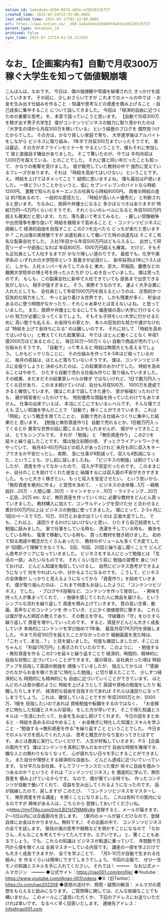 ```yaml
---
notion_id: 1a4ade4a-d294-8074-a03e-e29236535f37
created_time: 2025-02-24T12:55:00.000Z
last_edited_time: 2025-03-17T01:32:00.000Z
url: https://www.notion.so/_-300-1a4ade4ad2948074a03ee29236535f37
parent_type: database_id
archived: False
sync_time: 2025-07-12T14:41:58.213393
---
```


# なお_【企画案内有】自動で月収300万稼ぐ大学生を知って価値観崩壊

こんばんは、なおです。
今日は、僕の価値観や常識を破壊された
きっかけを話していきます。
その前に、少しおさらいですが
これまでのメールの中では
・お金を生み出す仕組みを作ること
・知識や思考などの資産を積み上げること
・自己成長に集中すること
について話してきました。
今回は
「経済的自由に近づくための重要な思考」
を、本音で語っていこうと思います。
【自動で月収300万を稼ぎ出す男子大学生】
僕がコンテンツビジネスの魅力に取り憑かれたのは
『大学生の頃から月収300万を稼いでいる』
という経歴のブログを
偶然見つけたからでした。
その方は、かなり貧しい家庭で育ち、
大学進学後はアルバイトをしながら
ビジネスに取り組み、
1年半で月収300万までいったそうです。
実は最近、その方がオフラインセミナーを
やるということで、僕もそれに参加して
彼と直接話す機会がありました。
そこで驚いたのが、今では
平均月収は1,000万を超えている、
とのことでした。
それに僕と同い年だったことも知って、
かなりの衝撃を受けました。
彼が販売していた教材の中で
強烈に覚えているフレーズがあります。
それは
「時給を高めてはいけない」
ということです。
え。
時給を上げてはダメってこと？
疑問に思いますよね。
僕も最初は戸惑いました。
一体どういうことかというと、仮に
セブンイレブンのバイトなら時給1200円、
激務で知られるキーエンスの社員なら時給8000円。
両者の時給の差は
約7倍あるので、
一般的な感覚だと、
「時給が高い人＝優秀だ」
と判断されると思います。
ちなみに、医師や弁護士になると
多少ばらつきはありますが
時給1万円～5万円くらいだそうです。
それくらいのレベルになると
年収1000万円超えも確実だと思います。
ただ、落ち着いて考えてみると、
・厳しい受験戦争や出世競争を勝ち抜いて
時給を極限まで高めること
と
・コンテンツビジネスに挑戦して
経済的自由を目指すこと
この2つを比べたら
どっちが楽だと思いますか？
これは僕の実体験ですが
派遣社員として働いてた時の派遣先は
そこそこ有名な製薬会社でした。
入社1年目から年収500万円ほどもらえるし、
出世して研究リーダーや部長になれば
年収800万、1000万円超えも確実。
だけど、そもそも正社員として入社するまでが
かなり険しい道のりです。
最低でも、化学や薬学系の
いずれかの大学院卒という
肩書きが必須だし、
新卒採用は1年に1-3人ほど。
しかも、入社メンバーをみてしてみると
東大、京大、早稲田、慶應などの
難関大学院卒の博士号を持った人たちが
ひしめき合っていました。
僕は思ったのです。
もしも、この製薬会社に新卒で入社できていても
部長まで出世できる気がしない。
相手が強すぎると。
そう。実際そうなのです。
運よく大手企業に入れたとしても、
会社員として年収1000万円を超えるというのは、
圧倒的かつ狂気的な努力をして、
やっと辿り着ける世界です。
しかも残業が多く、
貯金はあるのに使う時間がなかったり...
それじゃあ幸せとは言えないよね。
と思っていました。
また、医師や弁護士になるにしても
偏差値の高い大学に行けるくらいの
努力が必要になってくるでしょう。
そもそも子供をいい大学に行かせるために
高い塾でも払える、お金持ちの家とか、
本人の狂気的な努力や運がなければ
”時給を上げて金持ちになる”
のは難しいのです。
それに対して
「時給を高めてはいけない」
と教えてくれた起業家は、今では
ほとんど働くことなく
年収1億2000万ほどあるとのこと。
毎日30万～50万くらい
自動で商品が売れていく仕組みだそうです。
「自動で」って考えると
時給は無限大とも言えるでしょう。
しかもビックリなことに、
その仕組みを作って4-5年ほど経っているのに、
毎月の収益は、ほとんど落ちていないそうです。
僕は、コンテンツビジネスに全振りしようと
決められたのは、この起業家のおかげでした。
時給を高めることはやめて、
ひたすら自動で売れる仕組み作りに
取り組んでいきました。
その結果、まだまだその起業家レベルの稼ぎ
ではないけれど、1日で数万円入ってくる日があり、
このまま続けていけば、自分も月収500万、
1000万を達成できると確信しています。
僕はこれまで話してきた通り、
家が裕福だったわけでも、
親が経営者だったわけでも、
特別優秀な頭脳を持っていたわけでもありません。
仕事の出来でいえば、
本当にどこにでもいるレベルです。
そんな僕でさえも
正しい知識を学んだことで
「自動で」稼ぐことができています。
これは「時給」という概念を捨てたことと、
自動で売れる仕組みづくりに集中した結果だと
思います。
【勉強と無形資産作り】
自動で売れるとか、1日数万円入ってくるとか
異常な世界の話に聞こえるかもしれませんが、
僕がやってきたことは、
とてもシンプルです。
それが
「勉強」
と
「無形資産作り」
この2つを延々と繰り返したことです。
僕は独立初期の頃、
ずっとクライアントワークをやっていて、
毎月40-60万円ほどの収入があったけれど
来月も同じ収入をキープできるか不安だったし、実際、
急に仕事が8割減って、収入も8割減になった...
ということも、少し前に話しましたね。
「ビジネスの勉強」は続けていましたが、
資産を作ってなかったので、
収入が不安定だったのです。
このままじゃ、自分のことを助けてくれた彼女と
結婚するには収入面の不安が大きすぎました。
もっと大きく稼ぎたい。
もっと収入を安定させたい。
という思いから、
「無形資産を絶対に作る」
と覚悟を決めて、
・ビジネスの全体像...5万
・戦略設計...20万
・人間心理...30万
・マインドセット...10万
・ライティング...20万
・広告...20万
etc.
など、無形資産を作っていくのに
必要な教材をどんどん買っていきました。
教材購入に加えて、コンサルティングを受けた分
と合わせると累計500万円以上は
ビジネスの勉強に使ってきました。
僕にとって、2-3ヶ月に1回のペースで
5万、10万、20万とお金が出ていくのは
正直大変でした。
でも、これ以上、
遠回りするわけにはいけないと思い、
ひたすら自己投資をして勉強に励みました。
家で仕事をしている時も、
洗濯を干している時も、
散歩をしている時も、
電車で移動している時も、
買った教材を聴き続けました。
初めて知る用語や概念がたくさんあったり、
教材のボリュームも多くて大変でしたが
1回聞いて理解できなくても、
5回、10回、20回と繰り返し聞くことで
どんどん思考がクリアになっていきました。
ビジネスをする人にとって勉強とは
「生活の一部」
みたいなものです。
それくらい当たり前に
勉強の習慣を
身につけておけば、
どんどん知識を吸収していけるし、
自然にビジネス思考ができるようになって
何をやればいいか、分かるようになるのです。
こうして、ビジネスの全体像が
しっかりと見えるようになってから
「資産作り」を始めていきます。
僕が取り組んだのは、
これまで何度もお話ししたように
「コンテンツビジネス」
でした。
・ブログやX投稿など、コンテンツを作って発信し、
・興味を持った人が集まってくれて、
・価値を感じてくれた人に商品を届ける。
というシンプルな流れを繰り返して
資産を積み上げていきます。
質の高い文章、動画、音声などのコンテンツを
作っていき、とにかく価値提供に徹する。
これらは僕が学んだ師匠の教えであり、
その教えを守る。
守破離の「守」をひたすら繰り返して
資産を増やしていったのです。
すると、資産がどんどん大きく成長していき
本格的にコンテンツを学び始めて1年後、
最高月収176万円を突破しました。
今まで月収100万を超えたことがなかったので
報酬画面を見た時は、
「これって...本当...？」
と目を疑いました。
何度も確認しましたが、そこにはちゃんと
「利益176万円」と表示されていたのです。
このように、
・勉強する
・無形資産を作る
この2つを延々と繰り返すことで
経済的、時間的、精神的に自由な状態に
近づいていくことができます。
僕の場合、会社員だった頃は
時給アップを目指して英語の勉強を
頑張っていましたが、
独立してからは
「”感謝されながらお金を稼ぐ方法”に特化した勉強」
に切り替えたことで、
少しずつ経済的にも
時間的にも精神的にも
自由に近づいていくことができています。
ほとんどの人は昔の僕のように
時給を上げようとして
英語や資格の勉強をしたり
転職したりしますが、
経済的な自由を目指すのであれば
それらは遠回りになってしまうでしょう。
これは、確信していることですが
年収2000万とか、5000万、1億を
目指したいのであれば
資格勉強や転職をするのではなく、
「お金稼ぎに特化した知識とスキルの習得」
をした方が早いです。
そこで得た知識とスキルは
一生涯にわたって、お金を生み出し続けてくれます。
今日の話をまとめると
・時給を高めるのはやめること
・お金稼ぎに特化した知識とスキルを学ぶこと
・”勉強する→無形資産を作る”を繰り返すこと
ということでした。
今日までのメルマガを読んでくれた人は、
思考と概念がかなり変わってきたはずです。
あとは愚直に実行していくだけで、
人生が好転していきます。
P.S
【企画の案内です】
僕はコンテンツを真剣に学んだおかげで
自由な時間を確保でき、
嫌な人との関わりもなくなって、
心が疲れない日々を手にすることができました。
また自分が理想とする経済的な自由も、
どんどん達成に近づいていっています。
なぜ平凡な会社員、そしてフリーランスだった僕が
徐々に自由を掴みつつあるのか？というと
それは「コンテンツビジネス」を
徹底的に学んで、無形資産を
積み上げているからです。
なので、僕が寝ている時でも、
作ったコンテンツが自動で働いてくれて、
収益を生み出してくれるようになったのです。
話が脱線したので、戻しますが
このたび、
「コンテンツビジネスをマスターして、
無形資産を作る講座」
を開くことになりました。
これは有料での案内になるのですが
興味がある人は、こちらから
登録しておいてくださいね。
→https://my174p.com/l/m/LB21zfZNMl6v9g
登録すると、メールが届きます。
2～3日以内には企画案内を流します。
（案内のメールが届くだけなので、登録自体にお金はかかりません。無料です。）
その企画の中で、
コンテンツビジネスの全てを話します。
普段の僕の思考や戦略などを明かすことになるので
「なおさん...そんなことを考えてやってたんですか。エグいです。」
と、驚くこともあるでしょう。
でも、これらの知識は
ビジネスが軌道に乗っていて、
年間数千万円から億を稼ぐ人は
全員マスターしている内容です。
講座の一部を学ぶだけでも大きく成長できますが、
全てを学ぶことで、
「月5-10万が自動で生まれる仕組み」を
作るくらいは簡単にできてしまうでしょう。
今回の企画で、
ぜひ一生モノの知識とスキルを手に入れてください。
それでは！
━━━　なお公式メールマガジン　━━━
◆公式サイト：https://nao001.com/profile/
◆Youtube：https://www.youtube.com/@nao-001/videos
◆X（旧Twitter）：https://x.com/nao202208
◆感想の送付や、質問・疑問の解消：
メルマガの感想をもらえると励みになります。
ご質問等に関しては、どんな些細なことでも構いません。
このメールにご返信いただくか、
下記のアドレスにお送りいただければ幸いです。
なるべく早く回答いたします。
連絡先アドレス：info@nao001.com